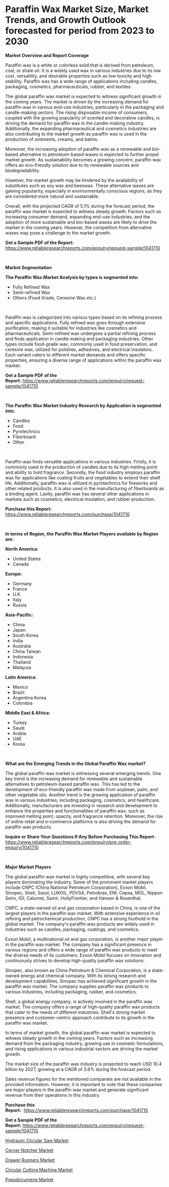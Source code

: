 <p><h1>Paraffin Wax Market Size, Market Trends, and Growth Outlook forecasted for period from 2023 to 2030</h1></p><p><strong>Market Overview and Report Coverage</strong></p>
<p><p>Paraffin wax is a white or colorless solid that is derived from petroleum, coal, or shale oil. It is a widely used wax in various industries due to its low cost, versatility, and desirable properties such as low toxicity and high stability. Paraffin wax has a wide range of applications including candles, packaging, cosmetics, pharmaceuticals, rubber, and textiles.</p><p>The global paraffin wax market is expected to witness significant growth in the coming years. The market is driven by the increasing demand for paraffin wax in various end-use industries, particularly in the packaging and candle-making sectors. The rising disposable income of consumers, coupled with the growing popularity of scented and decorative candles, is driving the demand for paraffin wax in the candle-making industry. Additionally, the expanding pharmaceutical and cosmetics industries are also contributing to the market growth as paraffin wax is used in the production of ointments, creams, and balms.</p><p>Moreover, the increasing adoption of paraffin wax as a renewable and bio-based alternative to petroleum-based waxes is expected to further propel market growth. As sustainability becomes a growing concern, paraffin wax offers an eco-friendly solution due to its renewable sources and biodegradability.</p><p>However, the market growth may be hindered by the availability of substitutes such as soy wax and beeswax. These alternative waxes are gaining popularity, especially in environmentally conscious regions, as they are considered more natural and sustainable.</p><p>Overall, with the projected CAGR of 5.1% during the forecast period, the paraffin wax market is expected to witness steady growth. Factors such as increasing consumer demand, expanding end-use industries, and the adoption of more sustainable and bio-based waxes are likely to drive the market in the coming years. However, the competition from alternative waxes may pose a challenge to the market growth.</p></p>
<p><strong>Get a Sample PDF of the Report:</strong> <a href="https://www.reliableresearchreports.com/enquiry/request-sample/1041710">https://www.reliableresearchreports.com/enquiry/request-sample/1041710</a></p>
<p>&nbsp;</p>
<p><strong>Market Segmentation</strong></p>
<p><strong>The Paraffin Wax Market Analysis by types is segmented into:</strong></p>
<p><ul><li>Fully Refined Wax</li><li>Semi-refined Wax</li><li>Others (Food Grade, Ceresine Wax etc.)</li></ul></p>
<p>&nbsp;</p>
<p><p>Paraffin wax is categorized into various types based on its refining process and specific applications. Fully refined wax goes through extensive purification, making it suitable for industries like cosmetics and pharmaceuticals. Semi-refined wax undergoes a partial refining process and finds application in candle making and packaging industries. Other types include food-grade wax, commonly used in food preservation, and ceresine wax, utilized for polishes, adhesives, and electrical insulators. Each variant caters to different market demands and offers specific properties, ensuring a diverse range of applications within the paraffin wax market.</p></p>
<p><strong>Get a Sample PDF of the Report:</strong>&nbsp;<a href="https://www.reliableresearchreports.com/enquiry/request-sample/1041710">https://www.reliableresearchreports.com/enquiry/request-sample/1041710</a></p>
<p>&nbsp;</p>
<p><strong>The Paraffin Wax Market Industry Research by Application is segmented into:</strong></p>
<p><ul><li>Candles</li><li>Food</li><li>Pyrotechnics</li><li>Fiberboard</li><li>Other</li></ul></p>
<p>&nbsp;</p>
<p><p>Paraffin wax finds versatile applications in various industries. Firstly, it is commonly used in the production of candles due to its high melting point and ability to hold fragrance. Secondly, the food industry employs paraffin wax for applications like coating fruits and vegetables to extend their shelf life. Additionally, paraffin wax is utilized in pyrotechnics for fireworks and other related products. It is also used in the manufacturing of fiberboards as a binding agent. Lastly, paraffin wax has several other applications in markets such as cosmetics, electrical insulation, and rubber production.</p></p>
<p><strong>Purchase this Report:</strong>&nbsp; <a href="https://www.reliableresearchreports.com/purchase/1041710">https://www.reliableresearchreports.com/purchase/1041710</a></p>
<p>&nbsp;</p>
<p><strong>In terms of Region, the Paraffin Wax Market Players available by Region are:</strong></p>
<p>
    <p> <strong> North America: </strong>
        <ul>
            <li>United States</li>
            <li>Canada</li>
        </ul>
        </p> 
    <p> <strong> Europe: </strong>
        <ul>
            <li>Germany</li>
            <li>France</li>
            <li>U.K.</li>
            <li>Italy</li>
            <li>Russia</li>
        </ul>
        </p> 
    <p> <strong> Asia-Pacific: </strong>
        <ul>
            <li>China</li>
            <li>Japan</li>
            <li>South Korea</li>
            <li>India</li>
            <li>Australia</li>
            <li>China Taiwan</li>
            <li>Indonesia</li>
            <li>Thailand</li>
            <li>Malaysia</li>
        </ul>
        </p> 
    <p> <strong> Latin America: </strong>
        <ul>
            <li>Mexico</li>
            <li>Brazil</li>
            <li>Argentina Korea</li>
            <li>Colombia</li>
        </ul>
        </p> 
    <p> <strong> Middle East & Africa: </strong>
        <ul>
            <li>Turkey</li>
            <li>Saudi</li>
            <li>Arabia</li>
            <li>UAE</li>
            <li>Korea</li>
        </ul>
    </p>
    </p>
<p>&nbsp;</p>
<p><strong>What are the Emerging Trends in the Global Paraffin Wax market?</strong></p>
<p><p>The global paraffin wax market is witnessing several emerging trends. One key trend is the increasing demand for renewable and sustainable alternatives to petroleum-based paraffin wax. This has led to the development of eco-friendly paraffin wax made from soybean, palm, and other vegetable oils. Another trend is the growing application of paraffin wax in various industries, including packaging, cosmetics, and healthcare. Additionally, manufacturers are investing in research and development to enhance the properties and functionalities of paraffin wax, such as improved melting point, opacity, and fragrance retention. Moreover, the rise of online retail and e-commerce platforms is also driving the demand for paraffin wax products.</p></p>
<p><strong>Inquire or Share Your Questions If Any Before Purchasing This Report</strong>- <a href="https://www.reliableresearchreports.com/enquiry/pre-order-enquiry/1041710">https://www.reliableresearchreports.com/enquiry/pre-order-enquiry/1041710</a></p>
<p>&nbsp;</p>
<p><strong>Major Market Players</strong></p>
<p><p>The global paraffin wax market is highly competitive, with several key players dominating the industry. Some of the prominent market players include CNPC (China National Petroleum Corporation), Exxon Mobil, Sinopec, Shell, Sasol, LUKOIL, PDVSA, Petrobras, ENI, Cepsa, MOL, Nippon Seiro, IGI, Calumet, Samir, HollyFrontier, and Hansen & Rosenthal.</p><p>CNPC, a state-owned oil and gas corporation based in China, is one of the largest players in the paraffin wax market. With extensive experience in oil refining and petrochemical production, CNPC has a strong foothold in the global market. The company's paraffin wax products are widely used in industries such as candles, packaging, coatings, and cosmetics.</p><p>Exxon Mobil, a multinational oil and gas corporation, is another major player in the paraffin wax market. The company has a significant presence in various regions and offers a wide range of paraffin wax products to meet the diverse needs of its customers. Exxon Mobil focuses on innovation and continuously strives to develop high-quality paraffin wax solutions.</p><p>Sinopec, also known as China Petroleum & Chemical Corporation, is a state-owned energy and chemical company. With its strong research and development capabilities, Sinopec has achieved significant growth in the paraffin wax market. The company supplies paraffin wax products to various industries, including packaging, rubber, and cosmetics.</p><p>Shell, a global energy company, is actively involved in the paraffin wax market. The company offers a range of high-quality paraffin wax products that cater to the needs of different industries. Shell's strong market presence and customer-centric approach contribute to its growth in the paraffin wax market.</p><p>In terms of market growth, the global paraffin wax market is expected to witness steady growth in the coming years. Factors such as increasing demand from the packaging industry, growing use in cosmetic formulations, and rising applications in various industrial sectors are driving the market growth.</p><p>The market size of the paraffin wax industry is projected to reach USD 10.4 billion by 2027, growing at a CAGR of 3.8% during the forecast period.</p><p>Sales revenue figures for the mentioned companies are not available in the provided information. However, it is important to note that these companies are major players in the paraffin wax market and generate significant revenue from their operations in this industry.</p></p>
<p><strong>Purchase this Report:</strong>&nbsp;&nbsp;<a href="https://www.reliableresearchreports.com/purchase/1041710">https://www.reliableresearchreports.com/purchase/1041710</a></p>
<p></p>
<p><strong>Get a Sample PDF of the Report:</strong>&nbsp;<a href="https://www.reliableresearchreports.com/enquiry/request-sample/1041710">https://www.reliableresearchreports.com/enquiry/request-sample/1041710</a></p>
<p><p><a href="https://medium.com/@erickasauer/hydraulic-circular-saw-market-size-market-outlook-and-market-forecast-2023-to-2030-ad0a00a98f84">Hydraulic Circular Saw Market</a></p><p><a href="https://medium.com/@vergiekunze/corner-notcher-market-the-key-to-successful-business-strategy-forecast-till-2030-46c175865bec">Corner Notcher Market</a></p><p><a href="https://github.com/rahu1503/Market-Research-Report-List-1/blob/main/drawer-runners-market.md">Drawer Runners Market</a></p><p><a href="https://medium.com/@williammann19/circular-cutting-machine-market-exploring-market-share-market-trends-and-future-growth-8fa9e0a61da9">Circular Cutting Machine Market</a></p><p><a href="https://github.com/rahu1501/Market-Research-Report-List-1/blob/main/pseudocumene-market.md">Pseudocumene Market</a></p></p>